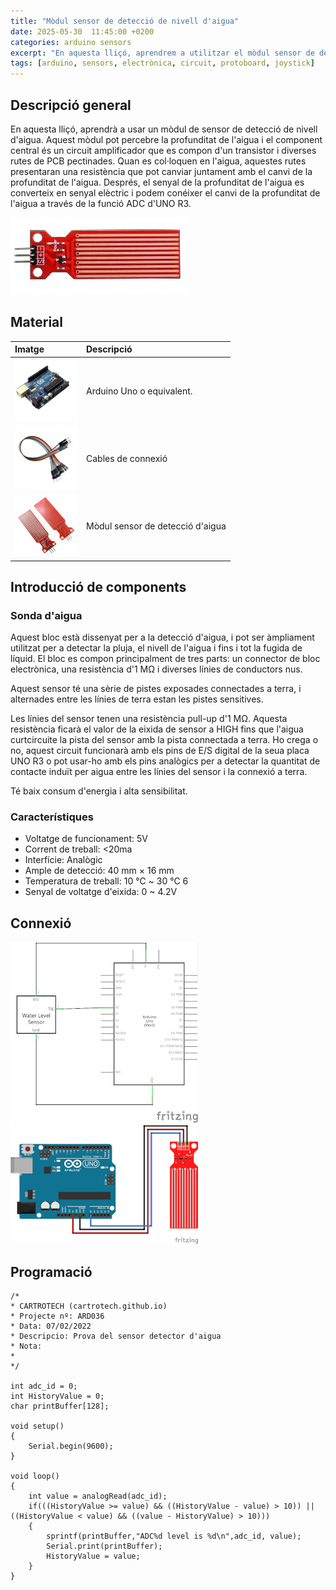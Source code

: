 ```yaml
---
title: "Mòdul sensor de detecció de nivell d'aigua"
date: 2025-05-30  11:45:00 +0200
categories: arduino sensors
excerpt: "En aquesta lliçó, aprendrem a utilitzar el mòdul sensor de detecció de nivell d'aigua."
tags: [arduino, sensors, electrònica, circuit, protoboard, joystick]
---
```


[img1]: /assets/imatges/ard/ard_36_01.png "Pins del mòdul"
[img2]: /assets/imatges/ard/ard_36_02.png "Esquema elèctric"
[img3]: /assets/imatges/ard/ard_36_03.png "Cablejat"
[img4]: /assets/imatges/mat/mat_unor3.png "Arduino Uno o equivalent"
[img5]: /assets/imatges/mat/mat_cables.png "Cables de connexió"
[img6]: /assets/imatges/mat/mat_sensoraigua.jpeg "Mòdul sensor de detecció d'aigua"

## Descripció general

En aquesta lliçó, aprendrà a usar un mòdul de sensor de detecció de
nivell d'aigua. Aquest mòdul pot percebre la profunditat de l'aigua i
el component central és un circuit amplificador que es compon d'un
transistor i diverses rutes de PCB pectinades. Quan es col·loquen en
l'aigua, aquestes rutes presentaran una resistència que pot canviar
juntament amb el canvi de la profunditat de l'aigua. Després, el senyal
de la profunditat de l'aigua es converteix en senyal elèctric i podem
conéixer el canvi de la profunditat de l'aigua a través de la funció
ADC d'UNO R3.

![Pins del mòdul][img1]

## Material

| Imatge | Descripció |
| :----- | :--------- |
| ![Arduino Uno o equivalent][img4] | Arduino Uno o equivalent.        |
| ![Cables de connexió][img5] | Cables de connexió               |
| ![Mòdul sensor de detecció d'aigua][img6] | Mòdul sensor de detecció d'aigua |

## Introducció de components

### Sonda d'aigua

Aquest bloc està dissenyat per a la detecció d'aigua, i pot ser
àmpliament utilitzat per a detectar la pluja, el nivell de l'aigua i
fins i tot la fugida de líquid. El bloc es compon principalment de tres
parts: un connector de bloc electrònica, una resistència d'1 MΩ i
diverses línies de conductors nus.

Aquest sensor té una sèrie de pistes exposades connectades a terra, i
alternades entre les línies de terra estan les pistes sensitives.

Les línies del sensor tenen una resistència pull-up d'1 MΩ. Aquesta
resistència ficarà el valor de la eixida de sensor a HIGH fins que
l'aigua curtcircuite la pista del sensor amb la pista connectada a
terra. Ho crega o no, aquest circuit funcionarà amb els pins de E/S
digital de la seua placa UNO R3 o pot usar-ho amb els pins analògics per
a detectar la quantitat de contacte induït per aigua entre les línies
del sensor i la connexió a terra.

Té baix consum d'energia i alta sensibilitat.

### Característiques

- Voltatge de funcionament: 5V
- Corrent de treball: <20ma
- Interfície: Analògic
- Ample de detecció: 40 mm × 16 mm
- Temperatura de treball: 10 ℃ ~ 30 ℃ 6
- Senyal de voltatge d'eixida: 0 ~ 4.2V

## Connexió

![Esquema elèctric][img2]
![Cablejat][img3]

## Programació

```Arduino
/*
* CARTROTECH (cartrotech.github.io)
* Projecte nº: ARD036
* Data: 07/02/2022
* Descripcio: Prova del sensor detector d'aigua
* Nota:
*
*/

int adc_id = 0;
int HistoryValue = 0;
char printBuffer[128];

void setup()
{
    Serial.begin(9600);
}

void loop()
{
    int value = analogRead(adc_id);
    if(((HistoryValue >= value) && ((HistoryValue - value) > 10)) || ((HistoryValue < value) && ((value - HistoryValue) > 10)))
    {
        sprintf(printBuffer,"ADC%d level is %d\n",adc_id, value);
        Serial.print(printBuffer);
        HistoryValue = value;
    }
}
```
